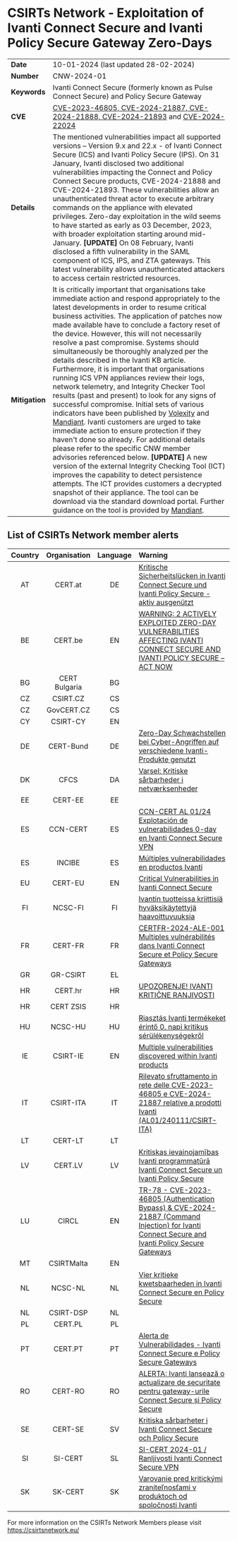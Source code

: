 # CSIRTs Network - Exploitation of Ivanti Connect Secure and Ivanti Policy Secure Gateway Zero-Days
|   |   |
|---|---|
| **Date** | 10-01-2024 (last updated 28-02-2024) |
| **Number** | CNW-2024-01 | 
| **Keywords** | Ivanti Connect Secure (formerly known as Pulse Connect Secure) and Policy Secure Gateway | 
| **CVE** | [CVE-2023-46805, CVE-2024-21887, CVE-2024-21888, CVE-2024-21893](https://forums.ivanti.com/s/article/KB-CVE-2023-46805-Authentication-Bypass-CVE-2024-21887-Command-Injection-for-Ivanti-Connect-Secure-and-Ivanti-Policy-Secure-Gateways) and [CVE-2024-22024](https://forums.ivanti.com/s/article/CVE-2024-22024-XXE-for-Ivanti-Connect-Secure-and-Ivanti-Policy-Secure?language=en_US) | 
| **Details** | The mentioned vulnerabilities impact all supported versions – Version 9.x and 22.x - of Ivanti Connect Secure (ICS) and Ivanti Policy Secure (IPS). On 31 January, Ivanti disclosed two additional vulnerabilities impacting the Connect and Policy Connect Secure products, CVE-2024-21888 and CVE-2024-21893. These vulnerabilities allow an unauthenticated threat actor to execute arbitrary commands on the appliance with elevated privileges. Zero-day exploitation in the wild seems to have started as early as 03 December, 2023, with broader exploitation starting around mid-January. **[UPDATE]** On 08 February, Ivanti disclosed a fifth vulnerability in the SAML component of ICS, IPS, and ZTA gateways. This latest vulnerability allows unauthenticated attackers to access certain restricted resources. |
| **Mitigation** | It is critically important that organisations take immediate action and respond appropriately to the latest developments in order to resume critical business activities. The application of patches now made available have to conclude a factory reset of the device. However, this will not necessarily resolve a past compromise. Systems should simultaneously be thoroughly analyzed per the details described in the Ivanti KB article. Furthermore, it is important that organisations running ICS VPN appliances review their logs, network telemetry, and Integrity Checker Tool results (past and present) to look for any signs of successful compromise. Initial sets of various indicators have been published by [Volexity](https://www.volexity.com/blog/2024/01/18/ivanti-connect-secure-vpn-exploitation-new-observations/) and [Mandiant](https://www.mandiant.com/resources/blog/investigating-ivanti-zero-day-exploitation). Ivanti customers are urged to take immediate action to ensure protection if they haven't done so already. For additional details please refer to the specific CNW member advisories referenced below. **[UPDATE]** A new version of the external Integrity Checking Tool (ICT) improves the capability to detect persistence attempts. The ICT provides customers a decrypted snapshot of their appliance. The tool can be download via the standard download portal. Further guidance on the tool is provided by [Mandiant](https://www.mandiant.com/resources/blog/investigating-ivanti-exploitation-persistence). |

## List of CSIRTs Network member alerts

| Country | Organisation | Language | Warning |
| :-----: | :----------: | :------: | :------ | 
| AT | CERT.at | DE | [Kritische Sicherheitslücken in Ivanti Connect Secure und Ivanti Policy Secure - aktiv ausgenützt](https://cert.at/de/warnungen/2024/1/kritische-sicherheitslucken-in-ivanti-connect-secure-und-ivanti-policy-secure-aktiv-ausgenutzt) |
| BE | CERT.be | EN | [WARNING: 2 ACTIVELY EXPLOITED ZERO-DAY VULNERABILITIES AFFECTING IVANTI CONNECT SECURE AND IVANTI POLICY SECURE – ACT NOW](https://www.cert.be/en/advisory/warning-2-actively-exploited-zero-day-vulnerabilities-affecting-ivanti-connect-secure-and-0) |
| BG | CERT Bulgaria | BG | |
| CZ | CSIRT.CZ | CS | |
| CZ | GovCERT.CZ | CS | |
| CY | CSIRT-CY | EN | |
| DE | CERT-Bund | DE | [Zero-Day Schwachstellen bei Cyber-Angriffen auf verschiedene Ivanti-Produkte genutzt](https://www.bsi.bund.de/SharedDocs/Cybersicherheitswarnungen/DE/2024/2024-205101-1032.pdf?__blob=publicationFile) |
| DK | CFCS | DA | [Varsel: Kritiske sårbarheder i netværksenheder](https://www.cfcs.dk/da/handelser/varsler/kritiske-sarbarheder-i-netvarksenheder/) |
| EE | CERT-EE | EE | |
| ES | CCN-CERT | ES | [CCN-CERT AL 01/24 Explotación de vulnerabilidades 0-day en Ivanti Connect Secure VPN](https://www.ccn-cert.cni.es/es/seguridad-al-dia/alertas-ccn-cert/12875-ccn-cert-al-01-24-explotacion-de-vulnerabilidades-0-day-en-ivanti-connect-secure-vpn.html)  |
| ES | INCIBE | ES | [Múltiples vulnerabilidades en productos Ivanti](https://www.incibe.es/incibe-cert/alerta-temprana/avisos/multiples-vulnerabilidades-en-productos-ivanti) |
| EU | CERT-EU | EN | [Critical Vulnerabilities in Ivanti Connect Secure](https://cert.europa.eu/publications/security-advisories/2024-004/) |
| FI | NCSC-FI | FI | [Ivantin tuotteissa kriittisiä hyväksikäytettyjä haavoittuvuuksia](https://www.kyberturvallisuuskeskus.fi/fi/haavoittuvuus_2/2024) |
| FR | CERT-FR | FR | [CERTFR-2024-ALE-001	Multiples vulnérabilités dans Ivanti Connect Secure et Policy Secure Gateways](https://www.cert.ssi.gouv.fr/alerte/CERTFR-2024-ALE-001/) |
| GR | GR-CSIRT | EL | |
| HR | CERT.hr | HR | [UPOZORENJE! IVANTI KRITIČNE RANJIVOSTI](https://www.cert.hr/upozorenje-ivanti-kriticne-ranjivosti/) |
| HR | CERT ZSIS | HR | |
| HU | NCSC-HU | HU | [Riasztás Ivanti termékeket érintő 0. napi kritikus sérülékenységekről](https://nki.gov.hu/figyelmeztetesek/riasztas/riasztas-ivanti-termekeket-erinto-0-napi-kritikus-serulekenysegekrol/) |
| IE | CSIRT-IE | EN | [Multiple vulnerabilities discovered within Ivanti products](https://www.ncsc.gov.ie/pdfs/Multiple_vulnerabilities_discovered_within_Ivanti_products_240110.pdf) |
| IT | CSIRT-ITA | IT | [Rilevato sfruttamento in rete delle CVE-2023-46805 e CVE-2024-21887 relative a prodotti Ivanti (AL01/240111/CSIRT-ITA)](https://www.csirt.gov.it/contenuti/rilevato-sfruttamento-in-rete-delle-cve-2023-46805-e-cve-2024-21887-relative-a-prodotti-ivanti-al01-240111-csirt-ita) |
| LT | CERT-LT | LT | |
| LV | CERT.LV | LV | [Kritiskas ievainojamības Ivanti programmatūrā Ivanti Connect Secure un Ivanti Policy Secure](https://cert.lv/lv/2024/01/kritiskas-ievainojamibas-ivanti-programmatura-ivanti-connect-secure-un-ivanti-policy-secure) |
| LU | CIRCL | EN | [TR-78 - CVE-2023-46805 (Authentication Bypass) & CVE-2024-21887 (Command Injection) for Ivanti Connect Secure and Ivanti Policy Secure Gateways](https://www.circl.lu/pub/tr-78/) |
| MT | CSIRTMalta | EN | |
| NL | NCSC-NL | NL | [Vier kritieke kwetsbaarheden in Ivanti Connect Secure en Policy Secure](https://www.ncsc.nl/actueel/nieuws/2024/februari/2/vier-kritieke-kwetsbaarheden-in-ivanti-connect-secure-en-policy-secure) |
| NL | CSIRT-DSP | NL | |
| PL | CERT.PL | PL | |
| PT | CERT.PT | PT | [Alerta de Vulnerabilidades - Ivanti Connect Secure e Policy Secure Gateways](https://dyn.cncs.gov.pt/pt/alerta-detalhe/art/135820/alerta-de-vulnerabilidades-ivanti-connect-secure-e-policy-secure-gateways) |
| RO | CERT-RO | RO | [ALERTA: Ivanti lansează o actualizare de securitate pentru gateway-urile Connect Secure și Policy Secure](https://dnsc.ro/citeste/alerta-ivanti-lanseaz-o-actualizare-de-securitate-pentru-gateway-urile-connect-secure-i-policy-secure) |
| SE | CERT-SE | SV | [Kritiska sårbarheter i Ivanti Connect Secure och Policy Secure](https://www.cert.se/2024/01/kritiska-sarbarheter-i-ivanti-connect-secure-och-policy-secure.html) |
| SI | SI-CERT | SL | [SI-CERT 2024-01 / Ranljivosti Ivanti Connect Secure VPN](https://www.cert.si/si-cert-2024-01/) |
| SK | SK-CERT | SK | [Varovanie pred kritickými zraniteľnosťami v produktoch od spoločnosti Ivanti](https://www.sk-cert.sk/sk/varovanie-pred-kritickymi-zranitelnostami-v-produktoch-od-spolocnosti-ivanti/index.html) |

 

For more information on the CSIRTs Network Members please visit https://csirtsnetwork.eu/ 
